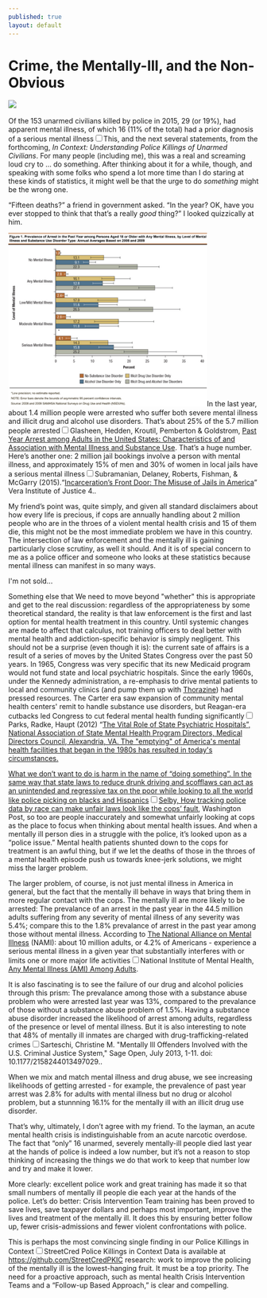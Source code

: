 ```yaml
---
published: true
layout: default
---
```

<h1>Crime, the Mentally-Ill, and the Non-Obvious</h1>
<p><img class="left" width="500px" src="http://worldonline.media.clients.ellingtoncms.com/img/croppedphotos/2010/05/09/Simon-arrested-loading-up_t640.jpg?a6ea3ebd4438a44b86d2e9c39ecf7613005fe067" /></p>

<p>Of the 153 unarmed civilians killed by police in 2015, 29 (or 19%), had apparent mental illness, of which 16 (11% of the total) had a prior diagnosis of a serious mental illness<label for="sn-demo" class="margin-toggle sidenote-number"></label><input type="checkbox" id="sn-demo" class="margin-toggle"/><span class="sidenote">This, and the next several statements, from the forthcoming, <em>In Context: Understanding Police Killings of Unarmed Civilians</em></span>. For many people (including me), this was a real and screaming loud cry to ... do something. After thinking about it for a while, though, and speaking with some folks who spend a lot more time than I do staring at these kinds of statistics, it might well be that the urge to do <em>something</em> might be the wrong one.</p>

<p>“Fifteen deaths?” a friend in government asked. “In the year? OK, have you ever stopped to think that that’s a really <em>good</em> thing?” I looked quizzically at him.</p>

<p><a href="/assets/img/mental_illness_chart.png" target="_blank"><img class="left" width="400px" src="/assets/img/mental_illness_chart.png" border="0" /></a>In the last year, about 1.4 million people were arrested who suffer both severe mental illness and illicit drug and alcohol use disorders. That’s about 25% of the 5.7 million people arrested<label for="sn-demo" class="margin-toggle sidenote-number"></label><input type="checkbox" id="sn-demo" class="margin-toggle"/><span class="sidenote">Glasheen, Hedden, Kroutil, Pemberton &amp; Goldstrom, <a href="http://archive.samhsa.gov/data/2k12/DataReview/DR008/CBHSQ-datareview-008-arrests-2012.htm" target="_blank">Past Year Arrest among Adults in the United States: Characteristics of and Association with Mental Illness and Substance Use</a></span>. That’s a huge number. Here’s another one: 2 million jail bookings involve a person with mental illness, and approximately 15% of men and 30% of women in local jails have a serious mental illness<label for="sn-demo" class="margin-toggle sidenote-number"></label><input type="checkbox" id="sn-demo" class="margin-toggle"/><span class="sidenote">Subramanian, Delaney, Roberts, Fishman, &amp; McGarry (2015).“<a href="http://www.vera.org/sites/default/files/resources/downloads/incarcerations-front-door-report.pdf" target="_blank">Incarceration’s Front Door: The Misuse of Jails in America</a>” Vera Institute of Justice 4.</span>.

<p>My friend’s point was, quite simply, and given all standard disclaimers about how every life is precious, if cops are annually handling about 2 million people who are in the throes of a violent mental health crisis and 15 of them die, this might not be the most immediate problem we have in this country. The intersection of law enforcement and the mentally ill is gaining particularly close scrutiny, as well it should. And it is of special concern to me as a police officer and someone who looks at these statistics because mental illness can manifest in so many ways.</p> 

<p>I'm not sold...</p>

<p>Something else that We need to move beyond "whether" this is appropriate and get to the real discussion: regardless of the appropriateness by some theoretical standard, the reality is that law enforcement is the first and last option for mental health treatment in this country. Until systemic changes are made to affect that calculus, not training officers to deal better with mental health and addiction-specific behavior is simply negligent. This should not be a surprise (even though it is): the current sate of affairs is a result of a series of moves by the United States Congress over the past 50 years. In 1965, Congress was very specific that its new Medicaid program would not fund state and local psychiatric hospitals. Since the early 1960s, under the Kennedy administration, a re-emphasis to drive mental patients to local and community clinics (and pump them up with <a href="https://www.youtube.com/watch?v=1E6ywsBBSj0" target="_blank" title="The Thorazine Shuffle - Bongos, Bass and Bob">Thorazine</a>) had pressed resources. The Carter era saw expansion of community mental health centers' remit to handle substance use disorders, but Reagan-era cutbacks led Congress to cut federal mental health funding significantly<label for="sn-demo" class="margin-toggle sidenote-number"></label><input type="checkbox" id="sn-demo" class="margin-toggle"/><span class="sidenote">Parks, Radke, Haupt (2012) “<a href="http://goo.gl/bPLewk" target="blank">The Vital Role of State Psychiatric Hospitals”, National Association of State Mental Health Program Directors, Medical Directors Council, Alexandria, VA</span>. The "emptying" of America's mental health facilities that began in the 1980s has resulted in today's circumstances.</p>

<p>What we don’t want to do is harm in the name of “doing something”. In the same way that state laws to reduce drunk driving and scofflaws can act as an unintended and regressive tax on the poor while looking to all the world like police picking on blacks and Hispanics<label for="sn-demo" class="margin-toggle sidenote-number"></label><input type="checkbox" id="sn-demo" class="margin-toggle"/><span class="sidenote">Selby, <a href="https://www.washingtonpost.com/posteverything/wp/2016/03/03/how-tracking-police-data-by-race-can-make-unfair-laws-look-like-the-cops-fault/" target="_blank">How tracking police data by race can make unfair laws look like the cops’ fault</a>, Washington Post</span>, so too are people inaccurately and somewhat unfairly looking at cops as the place to focus when thinking about mental health issues. And when a mentally ill person dies in a struggle with the police, it’s looked upon as a “police issue.” Mental health patients shunted down to the cops for treatment is an awful thing, but if we let the deaths of those in the throes of a mental health episode push us towards knee-jerk solutions, we might miss the larger problem.</p>

<p>The larger problem, of course, is not just mental illness in America in general, but the fact that the mentally ill behave in ways that bring them in more regular contact with the cops. The mentally ill are more likely to be arrested: The prevalance of an arrest in the past year in the 44.5 million adults suffering from any severity of mental illness of any severity was 5.4%; compare this to the 1.8% prevalance of arrest in the past year among those without mental illness. According to <a href="https://www.nami.org/" target="_blank">The National Alliance on Mental Illness</a> (NAMI): about 10 million adults, or 4.2% of Americans - experience a serious mental illness in a given year that substantially interferes with or limits one or more major life activities<label for="sn-demo" class="margin-toggle sidenote-number"></label><input type="checkbox" id="sn-demo" class="margin-toggle"/><span class="sidenote">National Institute of Mental Health, <a href="https://www.nimh.nih.gov/health/statistics/prevalence/serious-mental-illness-smi-among-us-adults.shtml" target="_blank">Any Mental Illness (AMI) Among Adults</a></span>. 

<p>It is also fascinating is to see the failure of our drug and alcohol policies through this prism: The prevalance among those with a substance abuse problem who were arrested last year was 13%, compared to the prevalance of those without a substance abuse problem of 1.5%. Having a substance abuse disorder increased the likelihood of arrest among adults, regardless of the presence or level of mental illness. But it is also interesting to note that 48% of mentally ill inmates are charged with drug-trafficking-related crimes<label for="sn-demo" class="margin-toggle sidenote-number"></label><input type="checkbox" id="sn-demo" class="margin-toggle"/><span class="sidenote">Sarteschi, Christine M. "Mentally Ill Offenders Involved with the U.S. Criminal Justice System," Sage Open, July 2013, 1-11. doi: 10.1177/2158244013497029.</span>.</p>

<p>When we mix and match mental illness and drug abuse, we see increasing likelihoods of getting arrested - for example, the prevalence of past year arrest was 2.8% for adults with mental illness but no drug or alcohol problem, but a stunnning 16.1% for the mentally ill with an illicit drug use disorder.</p>

<p>That’s why, ultimately, I don’t agree with my friend. To the layman, an acute mental health crisis is indistinguishable from an acute narcotic overdose. The fact that “only” 16 unarmed, severely mentally-ill people died last year at the hands of police is indeed a low number, but it’s not a reason to stop thinking of increasing the things we do that work to keep that number low and try and make it lower. </p>

<p>More clearly: excellent police work and great training has made it so that small numbers of mentally ill people die each year at the hands of the police. Let’s do better:  Crisis Intervention Team training has been proved to save lives, save taxpayer dollars and perhaps most important, improve the lives and treatment of the mentally ill. It does this by ensuring better follow up, fewer crisis-admissions and fewer violent confrontations with police.</p>

<p>This is perhaps the most convincing single finding in our Police Killings in Context<label for="sn-demo" class="margin-toggle sidenote-number"></label><input type="checkbox" id="sn-demo" class="margin-toggle"/><span class="sidenote">StreetCred Police Killings in Context Data is available at <a href="https://github.com/StreetCredPKIC" target="_blank">https://github.com/StreetCredPKIC</a></span> research: work to improve the policing of the mentally ill is the lowest-hanging fruit. It must be a top priority. The need for a proactive approach, such as mental health Crisis Intervention Teams and a “Follow-up Based Approach,” is clear and compelling.</p>














